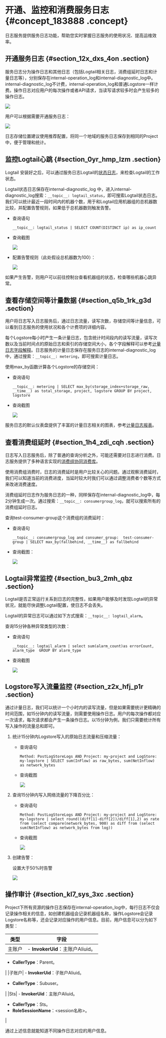 # 开通、监控和消费服务日志 {#concept_183888 .concept}

日志服务提供服务日志功能，帮助您实时掌握日志服务的使用状况、提高运维效率。

## 开通服务日志 {#section_12x_dxs_4on .section}

服务日志分为操作日志和其他日志（包括Logtail相关日志，消费组延时日志和计量日志等），分别保存在internal-operation\_log和internal-diagnostic\_log中。internal-diagnostic\_log不计费，internal-operation\_log和普通Logstore一样计费。操作日志对应用户的每次操作或者API请求，当读写请求较多时会产生较多的操作日志。

![](http://static-aliyun-doc.oss-cn-hangzhou.aliyuncs.com/assets/img/158200/156042068744449_zh-CN.png)

用户可以根据需要开通服务日志：

![](http://static-aliyun-doc.oss-cn-hangzhou.aliyuncs.com/assets/img/158200/156042068844452_zh-CN.png)

日志存储位置建议使用推荐配置，将同一个地域的服务日志保存到相同的Project中，便于管理和统计。

## 监控Logtail心跳 {#section_0yr_hmp_lzm .section}

Logtail 安装好之后，可以通过服务日志Logtail的[状态日志](../../../../intl.zh-CN/用户指南/服务监控/服务日志/日志类型.md#section_wdh_xtt_ngb)，来检查Logtail的工作状态。

Logtail状态日志保存在internal-diagnostic\_log 中，进入internal-diagnostic\_log搜索：`__topic__: logtail_status`，即可搜索Logtail状态日志。我们可以统计最近一段时间内的机器个数，用于和Logtail应用机器组的总机器数比较，并配置告警规则，如果低于总机器数则触发告警。

-   查询语句

    ``` {#codeblock_w4w_4ih_nug}
    __topic__: logtail_status | SELECT COUNT(DISTINCT ip) as ip_count
    ```

-   查询截图

    ![](http://static-aliyun-doc.oss-cn-hangzhou.aliyuncs.com/assets/img/158200/156042068844459_zh-CN.png)

-   配置告警规则（此处假设总机器数为100）：

    ![](http://static-aliyun-doc.oss-cn-hangzhou.aliyuncs.com/assets/img/158200/156042068844460_zh-CN.png)


如果产生告警，则用户可以前往控制台查看机器组的状态，检查哪些机器心跳异常。

## 查看存储空间等计量数据 {#section_q5b_1rk_g3d .section}

用户将日志写入日志服务后，通过日志流量，读写次数，存储空间等计量信息，可以看到日志服务的使用状况和各个计费项的详细内容。

每个Logstore每小时产生一条计量日志，包含统计时间段内的读写流量，读写次数以及当前时间点的原始日志和索引的存储空间大小，各个字段解释可以参考[计量日志字段解释](../../../../intl.zh-CN/用户指南/服务监控/服务日志/日志类型.md#section_kgc_wpr_m2b)。日志服务的计量日志保存在服务日志的internal-diagnostic\_log中，通过搜索：`__topic__: metering`，即可搜索计量日志。

使用max\_by函数计算各个Logstore的存储空间：

-   查询语句

    ``` {#codeblock_vts_he3_crh}
    __topic__: metering | SELECT max_by(storage_index+storage_raw, __time__) as total_storage, project, logstore GROUP BY project, logstore
    ```

-   查询截图

    ![](http://static-aliyun-doc.oss-cn-hangzhou.aliyuncs.com/assets/img/158200/156042068844466_zh-CN.png)


服务日志的默认仪表盘提供了丰富的计量日志相关的图表，参考[计量日志报表](../../../../intl.zh-CN/用户指南/服务监控/服务日志/服务日志仪表盘.md#section_ohd_jwt_ngb)。

## 查看消费组延时 {#section_1h4_zdi_cqh .section}

日志写入日志服务后，除了普通的查询分析之外，可能还需要对日志进行消费。日志服务提供了多种语言实现的[消费组协同消费库](../../../../intl.zh-CN/用户指南/实时消费/消费组消费/通过消费组消费日志.md#)。

使用消费组消费时，日志的消费延时是用户比较关心的问题。通过观察消费延时，我们可以知道当前的消费进度，当延时较大时我们可以通过调整消费者个数等方式来改进消费速度。

消费组延时日志作为服务日志的一种，同样保存在internal-diagnostic\_log中，每2分钟生成一次。通过搜索：`__topic__: consumergroup_log`，就可以搜索所有的消费组延时日志。

查询test-consumer-group这个消费组的消费延时：

-   查询语句

    ``` {#codeblock_48y_vom_fi8}
    __topic__: consumergroup_log and consumer_group:  test-consumer-group | SELECT max_by(fallbehind, __time__) as fallbehind
    ```

-   查询截图：

    ![](http://static-aliyun-doc.oss-cn-hangzhou.aliyuncs.com/assets/img/158200/156042068944740_zh-CN.png)


## Logtail异常监控 {#section_bu3_2mh_qbz .section}

Logtail是否正常运行关系到日志的完整性，如果用户能够及时发现Logtail的异常状况，就能尽快调整Logtail配置，使日志不会丢失。

Logtail的异常日志可以通过如下方式搜索：`__topic__: logtail_alarm`。

查询15分钟各种异常类型的次数：

-   查询语句

    ``` {#codeblock_tw7_zmy_hkl}
    __topic__: logtail_alarm | select sum(alarm_count)as errorCount, alarm_type  GROUP BY alarm_type
    ```

-   查询截图

    ![](http://static-aliyun-doc.oss-cn-hangzhou.aliyuncs.com/assets/img/158200/156042068944741_zh-CN.png)


## Logstore写入流量监控 {#section_z2x_hfj_p1r .section}

通过计量日志，我们可以统计一个小时内的读写流量，但是如果需要统计更精确的时间范围，如15分钟内的读写流量，则需要使用操作日志。用户的每次操作都对应一次请求，每次请求都会产生一条操作日志。以15分钟为例，我们只需要统计所有写入操作的流量总和即可。

1.  统计15分钟内Logstore写入的原始日志流量和压缩流量：
    -   查询语句

        ``` {#codeblock_li9_8mr_cxd}
        Method: PostLogStoreLogs AND Project: my-project and LogStore: my-logstore | SELECT sum(InFlow) as raw_bytes, sum(NetInflow) as network_bytes
        ```

    -   查询截图

        ![](http://static-aliyun-doc.oss-cn-hangzhou.aliyuncs.com/assets/img/158200/156042069044521_zh-CN.png)

2.  查询15分钟内写入网络流量的下降百分比：
    -   查询语句

        ``` {#codeblock_fhh_2ue_uyb}
        Method: PostLogStoreLogs AND Project: my-project and LogStore: my-logstore | select round((diff[1]-diff[2])/diff[1],2) as rate from (select compare(network_bytes, 900) as diff from (select sum(NetInflow) as network_bytes from log))
        ```

    -   查询截图

        ![](http://static-aliyun-doc.oss-cn-hangzhou.aliyuncs.com/assets/img/158200/156042069044523_zh-CN.png)

3.  创建告警：

    设置大于50%时告警

    ![](http://static-aliyun-doc.oss-cn-hangzhou.aliyuncs.com/assets/img/158200/156042069144524_zh-CN.png)


## 操作审计 {#section_kl7_sys_3xc .section}

Project下所有资源的操作日志保存在internal-operation\_log中，每行日志不仅会记录操作相关的信息，如创建机器组会记录机器组名称，操作Logstore会记录Logstore名称等，还会记录对应操作的用户信息。目前，用户信息可以分为如下类型：

|类型|字段|
|--|--|
|主账户| -   **InvokerUid**：主账户Aliuid。
-   **CallerType**：Parent。

 |
|子账户| -   **InvokerUid**：子账户Aliuid。
-   **CallerType**：Subuser。

 |
|Sts| -   **InvokerUid**：主账户Aliuid。
-   **CallerType**：Sts。
-   **RoleSessionName**：<session名称\>。

 |

通过上述信息就能知道不同操作日志对应的用户信息。

